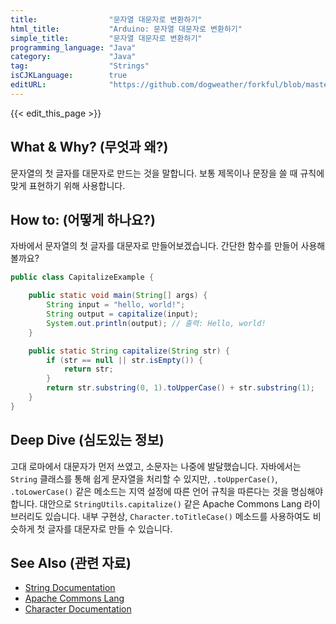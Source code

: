 ```yaml
---
title:                "문자열 대문자로 변환하기"
html_title:           "Arduino: 문자열 대문자로 변환하기"
simple_title:         "문자열 대문자로 변환하기"
programming_language: "Java"
category:             "Java"
tag:                  "Strings"
isCJKLanguage:        true
editURL:              "https://github.com/dogweather/forkful/blob/master/content/ko/java/capitalizing-a-string.md"
---
```


{{< edit_this_page >}}

## What & Why? (무엇과 왜?)
문자열의 첫 글자를 대문자로 만드는 것을 말합니다. 보통 제목이나 문장을 쓸 때 규칙에 맞게 표현하기 위해 사용합니다.

## How to: (어떻게 하나요?)
자바에서 문자열의 첫 글자를 대문자로 만들어보겠습니다. 간단한 함수를 만들어 사용해 볼까요?

```java
public class CapitalizeExample {

    public static void main(String[] args) {
        String input = "hello, world!";
        String output = capitalize(input);
        System.out.println(output); // 출력: Hello, world!
    }

    public static String capitalize(String str) {
        if (str == null || str.isEmpty()) {
            return str;
        }
        return str.substring(0, 1).toUpperCase() + str.substring(1);
    }
}
```

## Deep Dive (심도있는 정보)
고대 로마에서 대문자가 먼저 쓰였고, 소문자는 나중에 발달했습니다. 자바에서는 `String` 클래스를 통해 쉽게 문자열을 처리할 수 있지만, `.toUpperCase()`, `.toLowerCase()` 같은 메소드는 지역 설정에 따른 언어 규칙을 따른다는 것을 명심해야 합니다. 대안으로 `StringUtils.capitalize()` 같은 Apache Commons Lang 라이브러리도 있습니다. 내부 구현상, `Character.toTitleCase()` 메소드를 사용하여도 비슷하게 첫 글자를 대문자로 만들 수 있습니다.

## See Also (관련 자료)
- [String Documentation](https://docs.oracle.com/en/java/javase/17/docs/api/java.base/java/lang/String.html)
- [Apache Commons Lang](https://commons.apache.org/proper/commons-lang/)
- [Character Documentation](https://docs.oracle.com/en/java/javase/17/docs/api/java.base/java/lang/Character.html)

